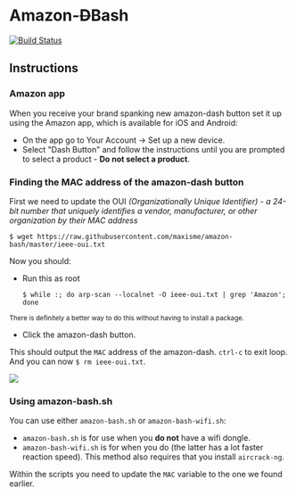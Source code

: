 # Amazon-~~D~~Bash
[![Build Status](https://travis-ci.org/maxisme/amazon-bash.svg?branch=master)](https://travis-ci.org/maxisme/amazon-bash)

## Instructions

### Amazon app
When you receive your brand spanking new amazon-dash button set it up using the Amazon app, which is available for iOS and Android:

 - On the app go to Your Account -> Set up a new device.
 - Select "Dash Button" and follow the instructions until you are prompted to select a product - **Do not select a product**.

### Finding the MAC address of the amazon-dash button
First we need to update the OUI _(Organizationally Unique Identifier)_ - _a 24-bit number that uniquely identifies a vendor, manufacturer, or other organization by their MAC address_

```
$ wget https://raw.githubusercontent.com/maxisme/amazon-bash/master/ieee-oui.txt
```

Now you should:
- Run this as root

  ```
  $ while :; do arp-scan --localnet -O ieee-oui.txt | grep 'Amazon'; done
  ```
<sub>There is definitely a better way to do this without having to install a package.</sub><br>

- Click the amazon-dash button.

This should output the `MAC` address of the amazon-dash. `ctrl-c` to exit loop. And you can now `$ rm ieee-oui.txt`.


<img src="https://i.imgur.com/UCZXIcc.png">

### Using amazon-bash.sh

You can use either `amazon-bash.sh` or `amazon-bash-wifi.sh`:
- `amazon-bash.sh` is for use when you **do not** have a wifi dongle.
- `amazon-bash-wifi.sh` is for when you do (the latter has a lot faster reaction speed). This method also requires that you install `aircrack-ng`.

Within the scripts you need to update the `MAC` variable to the one we found earlier.
